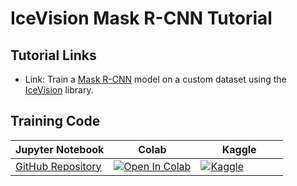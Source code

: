 # IceVision Mask R-CNN Tutorial



## Tutorial Links

* Link: Train a [Mask R-CNN](https://arxiv.org/abs/1703.06870) model on a custom dataset using the [IceVision](https://airctic.com/0.11.0/) library.



## Training Code

| Jupyter Notebook                                             | Colab                                                        | &nbsp;&nbsp;&nbsp;&nbsp;&nbsp;&nbsp;&nbsp;&nbsp;Kaggle&nbsp;&nbsp;&nbsp;&nbsp;&nbsp;&nbsp;&nbsp;&nbsp; |
| ------------------------------------------------------------ | ------------------------------------------------------------ | ------------------------------------------------------------ |
| [GitHub Repository](https://github.com/cj-mills/icevision-mask-rcnn-tutorial/blob/main/notebooks/Icevision_Mask_RCNN_Student_ID.ipynb) | [![Open In Colab](https://colab.research.google.com/assets/colab-badge.svg)](https://colab.research.google.com/github/cj-mills/icevision-mask-rcnn-tutorial/blob/main/notebooks/Icevision_Mask_RCNN_Student_ID_Colab.ipynb) | [![Kaggle](https://kaggle.com/static/images/open-in-kaggle.svg)](https://kaggle.com/kernels/welcome?src=https://github.com/cj-mills/icevision-mask-rcnn-tutorial/blob/main/notebooks/Icevision_Mask_RCNN_Student_ID_Kaggle.ipynb) |

